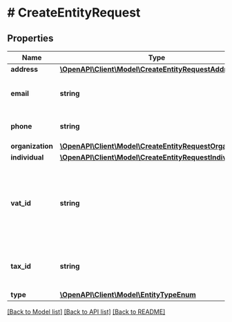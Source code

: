 # # CreateEntityRequest

## Properties

Name | Type | Description | Notes
------------ | ------------- | ------------- | -------------
**address** | [**\OpenAPI\Client\Model\CreateEntityRequestAddress**](CreateEntityRequestAddress.md) |  |
**email** | **string** | An official email address of the entity |
**phone** | **string** | A phone number of the entity | [optional]
**organization** | [**\OpenAPI\Client\Model\CreateEntityRequestOrganization**](CreateEntityRequestOrganization.md) |  | [optional]
**individual** | [**\OpenAPI\Client\Model\CreateEntityRequestIndividual**](CreateEntityRequestIndividual.md) |  | [optional]
**vat_id** | **string** | A VAT number of the entity which points to the registered tax applied for a service price | [optional]
**tax_id** | **string** | An identification number of the legal entity | [optional]
**type** | [**\OpenAPI\Client\Model\EntityTypeEnum**](EntityTypeEnum.md) |  |

[[Back to Model list]](../../README.md#models) [[Back to API list]](../../README.md#endpoints) [[Back to README]](../../README.md)
